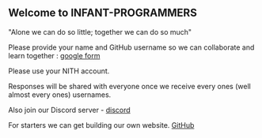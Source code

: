 ## Welcome to INFANT-PROGRAMMERS

"Alone we can do so little; together we can do so much"

Please provide your name and GitHub username so we can collaborate and learn together : [google form](https://forms.gle/dE1ezbrGrCjHh9yPA)

Please use your NITH account.

Responses will be shared with everyone once we receive every ones (well almost every ones) usernames.

Also join our Discord server - [discord](https://discord.gg/3jsQjPRCzK)


For starters we can get building our own website.
[GitHub](http://github.com)
